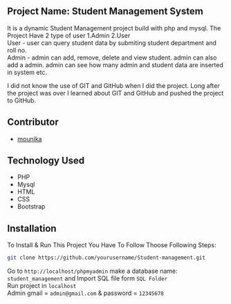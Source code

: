 <h2>Project Name: Student Management System</h2>
<p>
  It is a dynamic Student Management project build with php and mysql. The Project Have 2 type of user 1.Admin 2.User <br>
  User - user can query student data by submiting student department and roll no. <br>
  Admin - admin can add, remove, delete and view student. admin can also add a admin. admin can see how many admin and student data are inserted in system etc.
</p>
<p>I did not know the use of GIT and GitHub when I did the project. Long after the project was over I learned about GIT and GitHub and pushed the project to GitHub.</p>

## Contributor

-   <a href="https://github.com/mouni-04" target="_blank">mounika</a>

## Technology Used

- PHP
- Mysql
- HTML
- CSS
- Bootstrap

## Installation

To Install & Run This Project You Have To Follow Thoose Following Steps:

```sh
git clone https://github.com/yourusername/Student-management.git
```

Go to `http://localhost/phpmyadmin` make a database name: `student_management` and Import SQL file form `SQL Folder` <br> 
Run project in `localhost` <br>
Admin gmail = `admin@gmail.com` & password = `12345678` <br>
